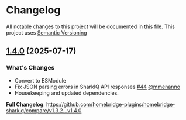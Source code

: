 # Changelog

All notable changes to this project will be documented in this file. This project uses [Semantic Versioning](https://semver.org/)

## [1.4.0](https://github.com/homebridge-plugins/homebridge-sharkiq/releases/tag/v1.4.0) (2025-07-17)

### What's Changes
- Convert to ESModule
- Fix JSON parsing errors in SharkIQ API responses [#44](https://github.com/homebridge-plugins/homebridge-sharkiq/pull/44) [@mmenanno](https://github.com/mmenanno)
- Housekeeping and updated dependencies.

**Full Changelog**: https://github.com/homebridge-plugins/homebridge-sharkiq/compare/v1.3.2...v1.4.0